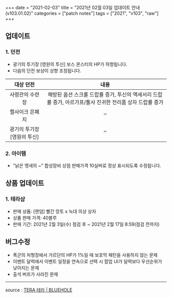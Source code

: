 +++
date = "2021-02-03"
title = "2021년 02월 03일 업데이트 안내 (v103.01.02)"
categories = ["patch notes"]
tags = ["2021", "v103", "raw"]
+++

## 업데이트

### 1. 던전
- 광기의 투기장 [영원의 투신] 보스 몬스터의 HP가 하향됩니다.
- 다음의 던전 보상이 상향 조정됩니다.

| 대상 던전 | 내용 |
| :-: | :-: |
| 사령관의 수련장 | 해방된 옵션 스크롤 드랍률 증가, 투신의 액세서리 드랍률 증가, 아르가프/툴사 진귀한 전리품 상자 드랍률 증가 |
| 켈사이크 은폐지 |''|
| 광기의 투기장 [영원의 투신] |''|
 
### 2. 아이템
- "낡은 맹세의 ~" 합성장비 상점 판매가격 10실버로 정상 표시되도록 수정됩니다.

## 상품 업데이트

### 1. 테라샵
- 판매 상품: [랜덤] 빨간 망토 x 늑대 의상 상자
- 상품 판매 가격: 40블루
- 판매 기간: 2021년 2월 3일(수) 점검 후 ~ 2021년 2월 17일 8:59(점검 전까지)
 
## 버그수정

- 폭군의 처형장에서 가르단의 HP가 1%일 때 보호막 패턴을 사용하지 않는 문제
- 이벤트 달력에서 이벤트 일정을 연속으로 선택 시 팝업 UI가 달력보다 우선순위가 낮아지는 문제
- 출석 버프가 사라진 문제

----

source : [TERA 테라 | BLUEHOLE](https://playtera.co.kr/news/updates/96)
